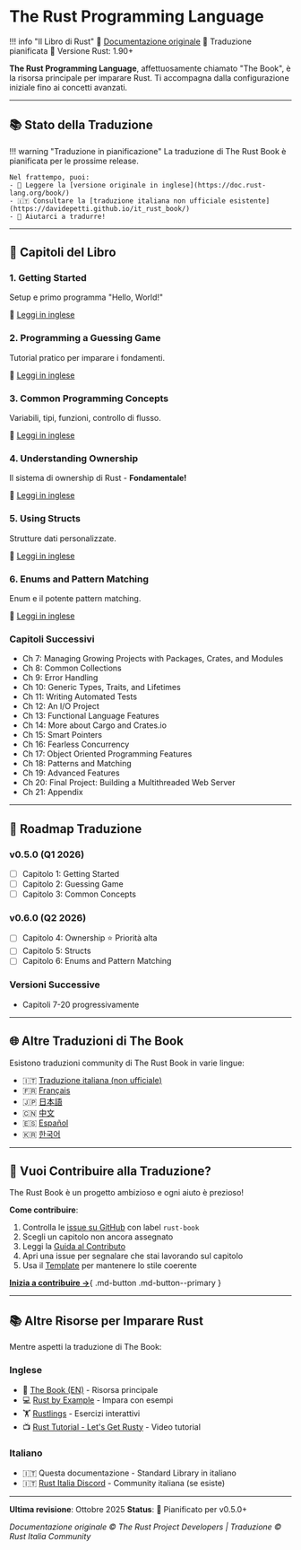 # The Rust Programming Language

!!! info "Il Libro di Rust"
    📖 [Documentazione originale](https://doc.rust-lang.org/book/)
    🔄 Traduzione pianificata
    📝 Versione Rust: 1.90+

**The Rust Programming Language**, affettuosamente chiamato "The Book", è la risorsa principale per imparare Rust. Ti accompagna dalla configurazione iniziale fino ai concetti avanzati.

---

## 📚 Stato della Traduzione

!!! warning "Traduzione in pianificazione"
    La traduzione di The Rust Book è pianificata per le prossime release.

    Nel frattempo, puoi:
    - 📖 Leggere la [versione originale in inglese](https://doc.rust-lang.org/book/)
    - 🇮🇹 Consultare la [traduzione italiana non ufficiale esistente](https://davidepetti.github.io/it_rust_book/)
    - 🤝 Aiutarci a tradurre!

---

## 📖 Capitoli del Libro

### 1. Getting Started
Setup e primo programma "Hello, World!"

🔗 [Leggi in inglese](https://doc.rust-lang.org/book/ch01-00-getting-started.html)

### 2. Programming a Guessing Game
Tutorial pratico per imparare i fondamenti.

🔗 [Leggi in inglese](https://doc.rust-lang.org/book/ch02-00-guessing-game-tutorial.html)

### 3. Common Programming Concepts
Variabili, tipi, funzioni, controllo di flusso.

🔗 [Leggi in inglese](https://doc.rust-lang.org/book/ch03-00-common-programming-concepts.html)

### 4. Understanding Ownership
Il sistema di ownership di Rust - **Fondamentale!**

🔗 [Leggi in inglese](https://doc.rust-lang.org/book/ch04-00-understanding-ownership.html)

### 5. Using Structs
Strutture dati personalizzate.

🔗 [Leggi in inglese](https://doc.rust-lang.org/book/ch05-00-structs.html)

### 6. Enums and Pattern Matching
Enum e il potente pattern matching.

🔗 [Leggi in inglese](https://doc.rust-lang.org/book/ch06-00-enums.html)

### Capitoli Successivi
- Ch 7: Managing Growing Projects with Packages, Crates, and Modules
- Ch 8: Common Collections
- Ch 9: Error Handling
- Ch 10: Generic Types, Traits, and Lifetimes
- Ch 11: Writing Automated Tests
- Ch 12: An I/O Project
- Ch 13: Functional Language Features
- Ch 14: More about Cargo and Crates.io
- Ch 15: Smart Pointers
- Ch 16: Fearless Concurrency
- Ch 17: Object Oriented Programming Features
- Ch 18: Patterns and Matching
- Ch 19: Advanced Features
- Ch 20: Final Project: Building a Multithreaded Web Server
- Ch 21: Appendix

---

## 🎯 Roadmap Traduzione

### v0.5.0 (Q1 2026)
- [ ] Capitolo 1: Getting Started
- [ ] Capitolo 2: Guessing Game
- [ ] Capitolo 3: Common Concepts

### v0.6.0 (Q2 2026)
- [ ] Capitolo 4: Ownership ⭐ Priorità alta
- [ ] Capitolo 5: Structs
- [ ] Capitolo 6: Enums and Pattern Matching

### Versioni Successive
- Capitoli 7-20 progressivamente

---

## 🌐 Altre Traduzioni di The Book

Esistono traduzioni community di The Rust Book in varie lingue:

- 🇮🇹 [Traduzione italiana (non ufficiale)](https://davidepetti.github.io/it_rust_book/)
- 🇫🇷 [Français](https://jimskapt.github.io/rust-book-fr/)
- 🇯🇵 [日本語](https://doc.rust-jp.rs/book-ja/)
- 🇨🇳 [中文](https://kaisery.github.io/trpl-zh-cn/)
- 🇪🇸 [Español](https://book.rustlang-es.org/)
- 🇰🇷 [한국어](https://rinthel.github.io/rust-lang-book-ko/)

---

## 🤝 Vuoi Contribuire alla Traduzione?

The Rust Book è un progetto ambizioso e ogni aiuto è prezioso!

**Come contribuire**:

1. Controlla le [issue su GitHub](https://github.com/rust-ita/rust-docs-it/issues) con label `rust-book`
2. Scegli un capitolo non ancora assegnato
3. Leggi la [Guida al Contributo](../CONTRIBUTING.md)
4. Apri una issue per segnalare che stai lavorando sul capitolo
5. Usa il [Template](../TEMPLATE.md) per mantenere lo stile coerente

[**Inizia a contribuire →**](../CONTRIBUTING.md){ .md-button .md-button--primary }

---

## 📚 Altre Risorse per Imparare Rust

Mentre aspetti la traduzione di The Book:

### Inglese
- 📖 [The Book (EN)](https://doc.rust-lang.org/book/) - Risorsa principale
- 💻 [Rust by Example](https://doc.rust-lang.org/rust-by-example/) - Impara con esempi
- 🏋️ [Rustlings](https://github.com/rust-lang/rustlings/) - Esercizi interattivi
- 📺 [Rust Tutorial - Let's Get Rusty](https://www.youtube.com/c/LetsGetRusty) - Video tutorial

### Italiano
- 🇮🇹 Questa documentazione - Standard Library in italiano
- 🇮🇹 [Rust Italia Discord](https://discord.gg/rust-it) - Community italiana (se esiste)

---

**Ultima revisione**: Ottobre 2025
**Status**: 📅 Pianificato per v0.5.0+

*Documentazione originale © The Rust Project Developers | Traduzione © Rust Italia Community*
